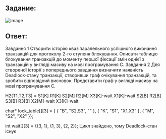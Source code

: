 ## Задание: 
![image](https://github.com/Phantom63174/lab3/assets/127392217/a25e3ac9-a905-4e10-905a-2eabd53c114b)

## Ответ:
Завдання 1 Створити історію квазіпаралельного успішного виконання транзакцій для
протоколу 2-го ступеня блокування.
Описати таблицю блокування транзакцій до моменту першої фіксації змін однієї з
транзакцій у вигляді масиву на мові програмування С.
Завдання 2 Для створеної історії з попереднього завдання визначити наявність
Deadlock-стану транзакції, створивши граф очікування транзакцій, та зробити відповідний
висновок. Представити граф у вигляді масиву на мові програмування С.

H2(T1,T2,T3) = S1[K] R1[K] S2[M] R2[M] X3[K]-wait X1[K]-wait S2[B] R2[B] S3[B] R3[B] X2[M]-wait X3[K]-wait

char* lock_table[][3] = {
{ "B", "S2,S3", "" },
{ "К", "S1", "X1,X3" },
{ "М", "S2", "X2" }};

int wait[][3] = {{3, 1}, {1, 3}, {2, 2}};
Цикл знайдено, тому Deadlock-стан існує
